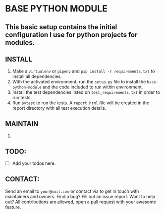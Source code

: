 # BASE PYTHON MODULE

## This basic setup contains the initial configuration I use for python projects for modules.

## INSTALL

1. Make a `virtualenv` or `pipenv` and `pip install -r requirements.txt` to install all dependencies.
2. With the activated environment, run the `setup.py` file to install the `base-python-module` and the code included to run within environment.
3. Install the test dependencies listed on `test_requirements.txt` in order to run tests.
4. Run `pytest` to run the tests. A `report.html` file will be created in the report directory with all test execution details.

## MAINTAIN

1. <Add your maintenance instructions here.>

## TODO:

- [ ] Add your todos here.

## CONTACT:

Send an email to `your@mail.com` or contact via <your-custom-contact-info-here> to get in touch with maintainers and owners. Find a bug? Fill out an issue report. Want to help out? All contributions are allowed, open a pull request with your awesome feature.
